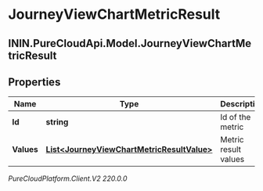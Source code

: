# JourneyViewChartMetricResult

## ININ.PureCloudApi.Model.JourneyViewChartMetricResult

## Properties

|Name | Type | Description | Notes|
|------------ | ------------- | ------------- | -------------|
| **Id** | **string** | Id of the metric | [optional] |
| **Values** | [**List&lt;JourneyViewChartMetricResultValue&gt;**](JourneyViewChartMetricResultValue) | Metric result values | [optional] |



_PureCloudPlatform.Client.V2 220.0.0_
